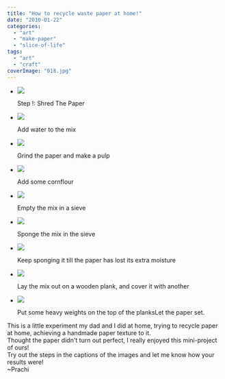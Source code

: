```yaml
---
title: "How to recycle waste paper at home!"
date: "2010-01-22"
categories: 
  - "art"
  - "make-paper"
  - "slice-of-life"
tags: 
  - "art"
  - "craft"
coverImage: "018.jpg"
---
```


- ![](images/001.jpg)
    
    Step !: Shred The Paper
    
- ![](images/009.jpg)
    
    Add water to the mix
    
- ![](images/010.jpg)
    
    Grind the paper and make a pulp
    
- ![](images/011.jpg)
    
    Add some cornflour
    
- ![](images/012.jpg)
    
    Empty the mix in a sieve
    
- ![](images/014.jpg)
    
    Sponge the mix in the sieve
    
- ![](images/016.jpg)
    
    Keep sponging it till the paper has lost its extra moisture
    
- ![](images/018.jpg)
    
    Lay the mix out on a wooden plank, and cover it with another
    
- ![](images/020.jpg)
    
    Put some heavy weights on the top of the planksLet the paper set.
    

This is a little experiment my dad and I did at home, trying to recycle paper at home, achieving a handmade paper texture to it.  
Thought the paper didn't turn out perfect, I really enjoyed this mini-project of ours!  
Try out the steps in the captions of the images and let me know how your results were!  
~Prachi
